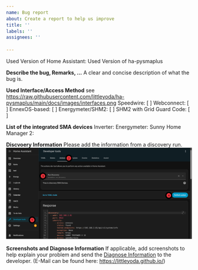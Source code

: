 ```yaml
---
name: Bug report
about: Create a report to help us improve
title: ''
labels: ''
assignees: ''

---
```


Used Version of Home Assistant:
Used Version of ha-pysmaplus

**Describe the bug, Remarks, ...**
A clear and concise description of what the bug is.

**Used Interface/Access Method**
see https://raw.githubusercontent.com/littleyoda/ha-pysmaplus/main/docs/images/interfaces.png
Speedwire: [ ]
Webconnect: [ ]
EnnexOS-based: [ ]
Energymeter/SHM2: [ ]
SHM2 with Grid Guard Code: [ ]



**List of the integrated SMA devices**
Inverter:
Energymeter:
Sunny Home Manager 2:

**Discvoery Information**
Please add the information from a discovery run.
![Discovery Run](https://raw.githubusercontent.com/littleyoda/ha-pysmaplus/refs/heads/main/docs/images/Run%20Discovery.png)

**Screenshots and Diagnose Information**
If applicable, add screenshots to help explain your problem and send the [Diagnose Information](https://raw.githubusercontent.com/littleyoda/ha-pysmaplus/main/docs/Diagnose-Information.png) to the developer. (E-Mail can be found here: https://littleyoda.github.io/)
